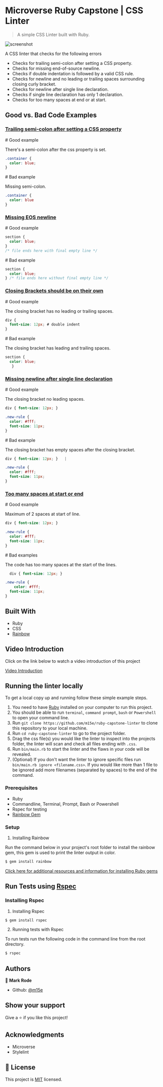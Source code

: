 # Microverse Ruby Capstone | CSS Linter

> A simple CSS Linter built with Ruby.

![screenshot](./assets/screenshot.png)

A CSS linter that checks for the following errors

- Checks for trailing semi-colon after setting a CSS property.
- Checks for missing end-of-source newline.
- Checks if double indentation is followed by a valid CSS rule.
- Checks for newline and no leading or trailing spaces surrounding closing curly bracket.
- Checks for newline after single line declaration.
- Checks if single line declaration has only 1 declaration.
- Checks for too many spaces at end or at start.

## Good vs. Bad Code Examples

### <ins>Trailing semi-colon after setting a CSS property</ins>

\# Good example

There's a semi-colon after the css property is set.
```css
.container {
  color: blue; 
}
```

\# Bad example

Missing semi-colon.
```css
.container {
  color: blue 
}
```

### <ins>Missing EOS newline</ins>

\# Good example

```css
section {
  color: blue; 
} 
/* file ends here with final empty line */
```

\# Bad example

```css
section {
  color: blue; 
} /* file ends here without final empty line */
```

### <ins>Closing Brackets should be on their own</ins>

\# Good example

The closing bracket has no leading or trailing spaces.

```css
div {
  font-size: 12px; # double indent 
}
```

\# Bad example

The closing bracket has leading and trailing spaces.

```css
section {
  color: blue; 
   }   
```

### <ins>Missing newline after single line declaration</ins>

\# Good example

The closing bracket no leading spaces.

```css
div { font-size: 12px; }

.new-rule {
  color: #fff;
  font-size: 11px;
}
```

\# Bad example

The closing bracket has empty spaces after the closing bracket.

```css
div { font-size: 12px; }   |

.new-rule {
  color: #fff;
  font-size: 11px;
}
```

### <ins>Too many spaces at start or end</ins>

\# Good example

Maximum of 2 spaces at start of line.

```css
div { font-size: 12px; }

.new-rule {
  color: #fff;
  font-size: 11px;
}
```

\# Bad examples

The code has too many spaces at the start of the lines.

```css
  div { font-size: 12px; }   

.new-rule {
    color: #fff;
  font-size: 11px;
}
```

## Built With

- Ruby
- CSS
- [Rainbow](https://rubygems.org/gems/rainbow)

## Video Introduction

Click on the link below to watch a video introduction of this project

[Video Introduction](https://www.youtube.com/watch?v=ntQ4TBZtOH8)

## Running the linter locally

To get a local copy up and running follow these simple example steps.

1. You need to have [Ruby](https://www.ruby-lang.org/en/) installed on your computer to run this project.
2. You should be able to run `terminal`, `command prompt`, `bash` or `Powershell` to open your command line.
3. Run `git clone https://github.com/m15e/ruby-capstone-linter` to clone this repository to your local machine.
4. Run `cd ruby-capstone-linter` to go to the project folder.
5. Drag the css file(s) you would like the linter to inspect into the projects folder, the linter will scan and check all files ending with `.css`.
6. Run `bin/main.rb` to start the linter and the flaws in your code will be revealed.
7. (Optional) If you don't want the linter to ignore specific files run `bin/main.rb ignore <filename.css>`. If you would like more than 1 file to be ignored add more filenames (separated by spaces) to the end of the command.

### Prerequisites

- Ruby
- Commandline, Terminal, Prompt, Bash or Powershell
- Rspec for testing
- [Rainbow Gem](https://github.com/sickill/rainbow) 

### Setup

1. Installing Rainbow

Run the command below in your project's root folder to install the rainbow gem, this gem is used to print the linter output in color.

~~~bash
$ gem install rainbow
~~~

[Click here for additional resources and information for installing Ruby gems](https://guides.rubygems.org/rubygems-basics/)

## Run Tests using [Rspec](https://rspec.info)

### Installing Rspec

1. Installing Rspec

~~~bash
$ gem install rspec
~~~

2. Running tests with Rspec

To run tests run the following code in the command line from the root directory.

~~~bash
$ rspec
~~~

## Authors

👤 **Mark Rode**

- Github: [@m15e](https://github.com/m15e)

## Show your support

Give a ⭐️ if you like this project!

## Acknowledgments

- Microverse
- Stylelint

## 📝 License

This project is [MIT](lic.url) licensed.